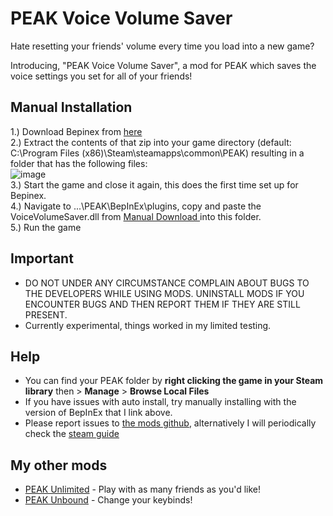 # PEAK Voice Volume Saver

Hate resetting your friends' volume every time you load into a new game?<br>

Introducing, "PEAK Voice Volume Saver", a mod for PEAK which saves the voice settings you set for all of your friends! 

## Manual Installation

1.) Download Bepinex from [here](https://github.com/BepInEx/BepInEx/releases/download/v5.4.23.3/BepInEx_win_x64_5.4.23.3.zip) <br>
2.) Extract the contents of that zip into your game directory (default: C:\Program Files (x86)\Steam\steamapps\common\PEAK) resulting in a folder that has the following files: <br>
![image](https://github.com/user-attachments/assets/403d9a1d-16a4-409c-a046-bc56141ac0ca) <br>
3.) Start the game and close it again, this does the first time set up for Bepinex. <br>
4.) Navigate to ...\PEAK\BepInEx\plugins, copy and paste the VoiceVolumeSaver.dll from [Manual Download ](https://thunderstore.io/c/peak/p/glarmer/PEAK_Voice_Volume_Saver/) into this folder. <br>
5.) Run the game <br>

## Important
- DO NOT UNDER ANY CIRCUMSTANCE COMPLAIN ABOUT BUGS TO THE DEVELOPERS WHILE USING MODS. UNINSTALL MODS IF YOU ENCOUNTER BUGS AND THEN REPORT THEM IF THEY ARE STILL PRESENT.
- Currently experimental, things worked in my limited testing.

## Help
- You can find your PEAK folder by **right clicking the game in your Steam library** then > **Manage** > **Browse Local Files**
- If you have issues with auto install, try manually installing with the version of BepInEx that I link above.
- Please report issues to [the mods github](https://github.com/glarmer/PEAK-Voice-Volume-Saver), alternatively I will periodically check the [steam guide](https://steamcommunity.com/sharedfiles/filedetails/?id=3501916945&tscn=1750268995)

## My other mods
- [PEAK Unlimited](https://thunderstore.io/c/peak/p/glarmer/PEAK_Unlimited/) - Play with as many friends as you'd like!
- [PEAK Unbound](https://thunderstore.io/c/peak/p/glarmer/PEAK_Unbound/) - Change your keybinds!
